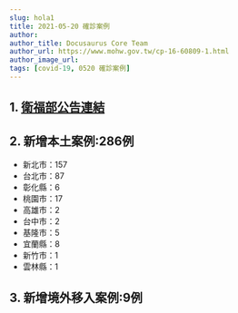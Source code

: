 ```yaml
---
slug: hola1
title: 2021-05-20 確診案例
author: 
author_title: Docusaurus Core Team
author_url: https://www.mohw.gov.tw/cp-16-60809-1.html
author_image_url: 
tags: [covid-19, 0520 確診案例]
---
```


## 1. [衛福部公告連結](https://www.mohw.gov.tw/cp-16-60844-1.html)

## 2. 新增本土案例:286例
* 新北市：157
* 台北市：87
* 彰化縣：6
* 桃園市：17
* 高雄市：2
* 台中市：2
* 基隆市：5
* 宜蘭縣：8
* 新竹市：1
* 雲林縣：1

## 3. 新增境外移入案例:9例

